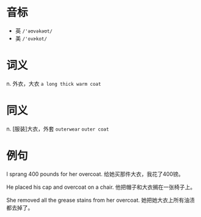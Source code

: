 # 音标

- 英 `/'əʊvəkəʊt/`
- 美 `/'ovɚkot/`

# 词义

n. 外衣，大衣
`a long thick warm coat`

# 同义

n. [服装]大衣，外套
`outerwear` `outer coat`

# 例句

I sprang 400 pounds for  her overcoat.
给她买那件大衣，我花了400镑。

He placed his cap and overcoat on a chair.
他把帽子和大衣搁在一张椅子上。

She removed all the grease stains from her overcoat.
她把她大衣上所有油渍都去掉了。


